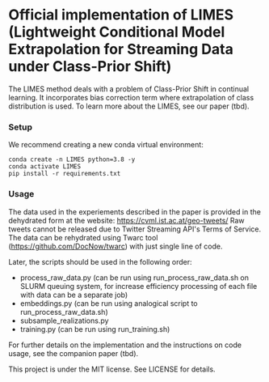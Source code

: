 # Official implementation of LIMES (Lightweight Conditional Model Extrapolation for Streaming Data under Class-Prior Shift)

The LIMES method deals with a problem of Class-Prior Shift in continual learning. 
It incorporates bias correction term where extrapolation of class distribution is used. 
To learn more about the LIMES, see our paper (tbd).

### Setup
We recommend creating a new conda virtual environment:
```
conda create -n LIMES python=3.8 -y
conda activate LIMES
pip install -r requirements.txt
```

### Usage
The data used in the experiements described in the paper is provided in the dehydrated form at the website: https://cvml.ist.ac.at/geo-tweets/
Raw tweets cannot be released due to Twitter Streaming API's Terms of Service. 
The data can be rehydrated using Twarc tool (https://github.com/DocNow/twarc) with just single line of code.

Later, the scripts should be used in the following order:
- process_raw_data.py (can be run using run_process_raw_data.sh on SLURM queuing system, for increase efficiency processing of each file with data can be a separate job)
- embeddings.py (can be run using analogical script to run_process_raw_data.sh)
- subsample_realizations.py
- training.py (can be run using run_training.sh)
 
For further details on the implementation and the instructions on code usage, see the companion paper (tbd).


This project is under the MIT license. See LICENSE for details.


